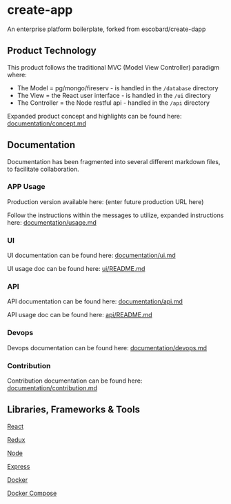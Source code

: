 # create-app

An enterprise platform boilerplate, forked from escobard/create-dapp

## Product Technology

This product follows the traditional MVC (Model View Controller) paradigm where:
   - The Model = pg/mongo/fireserv - is handled in the `/database` directory
   - The View = the React user interface - is handled in the `/ui` directory
   - The Controller = the Node restful api  - handled in the `/api` directory

Expanded product concept and highlights can be found here: [documentation/concept.md](https://github.com/escobard/create-app/blob/master/documentation/concept.md)

## Documentation

Documentation has been fragmented into several different markdown files, to facilitate collaboration.

### APP Usage

Production version available here: (enter future production URL here)

Follow the instructions within the messages to utilize, expanded instructions here: [documentation/usage.md](https://github.com/escobard/create-app/blob/master/documentation/usage.md)

### UI

UI documentation can be found here: [documentation/ui.md](https://github.com/escobard/create-app/blob/master/documentation/ui.md)

UI usage doc can be found here: [ui/README.md](https://github.com/escobard/create-app/blob/master/ui/README.md)

### API 

API documentation can be found here: [documentation/api.md](https://github.com/escobard/create-app/blob/master/documentation/api.md)

API usage doc can be found here: [api/README.md](https://github.com/escobard/create-app/blob/master/api/README.md)

### Devops

Devops documentation can be found here: [documentation/devops.md](https://github.com/escobard/create-app/blob/master/documentation/devops.md)

### Contribution

Contribution documentation can be found here: [documentation/contribution.md](https://github.com/escobard/create-app/blob/master/documentation/contribution.md)

## Libraries, Frameworks & Tools

[React](https://reactjs.org/)

[Redux](https://redux.js.org/)

[Node](https://nodejs.org/en/)

[Express](https://expressjs.com/)

[Docker](https://www.docker.com/)

[Docker Compose](https://docs.docker.com/compose/)